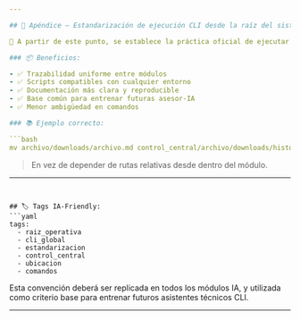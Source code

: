 ```yaml
---

## 📌 Apéndice – Estandarización de ejecución CLI desde la raíz del sistema (2025-06-03)

🧠 A partir de este punto, se establece la práctica oficial de ejecutar todos los comandos CLI (mv, cp, git, etc.) desde la raíz del sistema ALMA_RESIST (`/home/bird/ALMA_RESIST/`).

### 📦 Beneficios:

- ✅ Trazabilidad uniforme entre módulos
- ✅ Scripts compatibles con cualquier entorno
- ✅ Documentación más clara y reproducible
- ✅ Base común para entrenar futuras asesor-IA
- ✅ Menor ambigüedad en comandos

### 📚 Ejemplo correcto:

```bash
mv archivo/downloads/archivo.md control_central/archivo/downloads/historico/2025-06-03_archivo.md
```

> En vez de depender de rutas relativas desde dentro del módulo.

---
```


## 🏷️ Tags IA-Friendly:
```yaml
tags:
  - raiz_operativa
  - cli_global
  - estandarizacion
  - control_central
  - ubicacion
  - comandos
```

Esta convención deberá ser replicada en todos los módulos IA, y utilizada como criterio base para entrenar futuros asistentes técnicos CLI.

---
